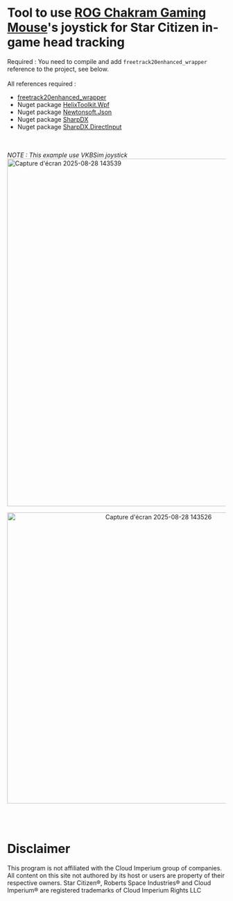 # Tool to use [ROG Chakram Gaming Mouse](https://rog.asus.com/ch-fr/mice-mouse-pads/mice/ergonomic-right-handed/rog-chakram-model/spec/)'s joystick for Star Citizen in-game head tracking

Required :
You need to compile and add `freetrack20enhanced_wrapper` reference to the project, see below.
<br/><br/>
All references required :
- [freetrack20enhanced_wrapper](https://github.com/siliciium/StarCitizen/tree/main/freetrack20enhanced_wrapper)
- Nuget package [HelixToolkit.Wpf](https://www.nuget.org/packages/HelixToolkit)
- Nuget package [Newtonsoft.Json](https://www.nuget.org/packages/Newtonsoft.Json)
- Nuget package [SharpDX](https://www.nuget.org/packages/SharpDX)
- Nuget package [SharpDX.DirectInput](https://www.nuget.org/packages/SharpDX.DirectInput)

<br/><br/>
_NOTE : This example use VKBSim joystick_
<img width="1312" height="800" alt="Capture d'écran 2025-08-28 143539" src="https://github.com/user-attachments/assets/1be2ba62-7241-4702-8a57-f3776afdaaf2" />
<p align="center"><img width="682" height="670" alt="Capture d'écran 2025-08-28 143526" src="https://github.com/user-attachments/assets/e68cfd6a-e0a2-42e1-84ca-9a334e58c678" /></p>

<br/><br/>
# Disclaimer
This program is not affiliated with the Cloud Imperium group of companies. All content on this site not authored by its host or users are property of their respective owners. Star Citizen®, Roberts Space Industries® and Cloud Imperium® are registered trademarks of Cloud Imperium Rights LLC
